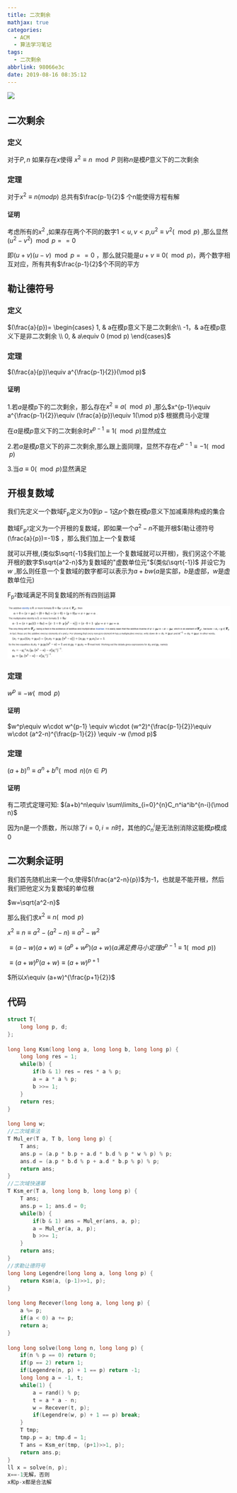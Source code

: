 ```yaml
---
title: 二次剩余
mathjax: true
categories:
  - ACM
  - 算法学习笔记
tags:
  - 二次剩余
abbrlink: 98066e3c
date: 2019-08-16 08:35:12
---
```


<meta name = "referrer" content = "no-referrer" />

![](https://wx1.sinaimg.cn/mw690/0083TyOJly1gblvghsc0cj31hc0u0b29.jpg)

<!-- less -->

## 二次剩余

### 定义

对于$P, n$ 如果存在$x$使得 $x^2 \equiv n \mod P$ 则称$n$是模$P$意义下的二次剩余

### 定理

对于$x^2\equiv n(mod p)$ 总共有$\frac{p-1}{2}$ 个n能使得方程有解

#### 证明

考虑所有的$x^2$ ,如果存在两个不同的数字$1< u,v < p$,$u^2\equiv v^2(\mod p)$ ,那么显然$(u^2-v^2)\mod p==0$

即$(u+v)(u-v)\mod p == 0$ ，那么就只能是$u+v\equiv 0(\mod p)$，两个数字相互对应，所有共有$\frac{p-1}{2}$个不同的平方

## 勒让德符号

### 定义

 $(\frac{a}{p})= \begin{cases} 1, & a在模p意义下是二次剩余\\ -1，& a在模p意义下是非二次剩余 \\ 0, & a\equiv 0 (mod p) \end{cases}$ 

### 定理

$(\frac{a}{p})\equiv a^{\frac{p-1}{2}}(\mod p)$

#### 证明

1.若$a$是模p下的二次剩余，那么存在$x^2\equiv a (\mod p)$ ,那么$x^{p-1}\equiv a^{\frac{p-1}{2}}\equiv (\frac{a}{p})\equiv 1(\mod p)$ 根据费马小定理

在$a$是模$p$意义下的二次剩余时$x^{p-1} \equiv 1(\mod p)$显然成立

2.若$a$是模$p$意义下的非二次剩余,那么跟上面同理，显然不存在$x^{p-1}\equiv -1(\mod p)$

3.当$a\equiv 0(\mod p)$显然满足

## 开根复数域

我们先定义一个数域$\mathsf{F_p}$定义为$0$到$p-1$这$p$个数在模$p$意义下加减乘除构成的集合

数域$\mathsf{F_{p^2}}$定义为一个开根的复数域，即如果一个$a^2-n$不能开根$(勒让德符号(\frac{a}{p})=-1)$ ，那么我们加上一个复数域

就可以开根,(类似$\sqrt{-1}$我们加上一个复数域就可以开根)，我们另这个不能开根的数字$\sqrt{a^2-n}$为复数域的"虚数单位元"$(类似\sqrt{-1})$ 并设它为$w$ ,那么则任意一个复数域的数字都可以表示为$a+bw$($a$是实部，$b$是虚部，$w$是虚数单位元)  

$\mathsf{F_{p^2}}$数域满足不同复数域的所有四则运算

 ![img1](二次剩余/img1.jpg)

### 定理

$w^p\equiv -w(\mod p)$

#### 证明

$w^p\equiv w\cdot w^{p-1} \equiv w\cdot (w^2)^{\frac{p-1}{2}}\equiv w\cdot (a^2-n)^{\frac{p-1}{2}} \equiv -w (\mod p)$

### 定理

$(a+b)^n\equiv a^n+b^n(\mod n)(n \in P)$

#### 证明

有二项式定理可知: $(a+b)^n\equiv \sum\limits_{i=0}^{n}C_n^ia^ib^{n-i}(\mod n)$

因为n是一个质数，所以除了$i=0,i=n$时，其他的$C_n^i$是无法别消除这能模$p$模成$0$

## 二次剩余证明

我们首先随机出来一个$a$,使得$(\frac{a^2-n}{p})$为-1，也就是不能开根，然后我们把他定义为复数域的单位根

$w=\sqrt{a^2-n}$

那么我们求$x^2\equiv n(\mod p)$

$x^2\equiv n\equiv a^2-(a^2-n)\equiv a^2-w^2$

$\equiv (a-w)(a+w)\equiv (a^p+w^p)(a+w)(a满足费马小定理 a^{p-1}\equiv 1(\mod p))$

$\equiv (a+w)^p(a+w)\equiv (a+w)^{p+1}$

$所以x\equiv (a+w)^{\frac{p+1}{2}}$



## 代码

```c
struct T{
    long long p, d;
};

long long Ksm(long long a, long long b, long long p) {
    long long res = 1;
    while(b) {
        if(b & 1) res = res * a % p;
        a = a * a % p;
        b >>= 1;
    }
    return res;
}

long long w;
//二次域乘法
T Mul_er(T a, T b, long long p) {
    T ans;
    ans.p = (a.p * b.p + a.d * b.d % p * w % p) % p;
    ans.d = (a.p * b.d % p + a.d * b.p % p) % p;
    return ans;
}
//二次域快速幂
T Ksm_er(T a, long long b, long long p) {
    T ans;
    ans.p = 1; ans.d = 0;
    while(b) {
        if(b & 1) ans = Mul_er(ans, a, p);
        a = Mul_er(a, a, p);
        b >>= 1;
    }
    return ans;
} 
//求勒让德符号
long long Legendre(long long a, long long p) {
    return Ksm(a, (p-1)>>1, p);
}

long long Recever(long long a, long long p) {
    a %= p;
    if(a < 0) a += p;
    return a;
}

long long solve(long long n, long long p) {
    if(n % p == 0) return 0;
    if(p == 2) return 1;
    if(Legendre(n, p) + 1 == p) return -1;
    long long a = -1, t;
    while(1) {
        a = rand() % p;
        t = a * a - n;
        w = Recever(t, p);
        if(Legendre(w, p) + 1 == p) break;
    }
    T tmp;
    tmp.p = a; tmp.d = 1;
    T ans = Ksm_er(tmp, (p+1)>>1, p);
    return ans.p;
}
ll x = solve(n, p);
x==-1无解，否则
x和p-x都是合法解
```



